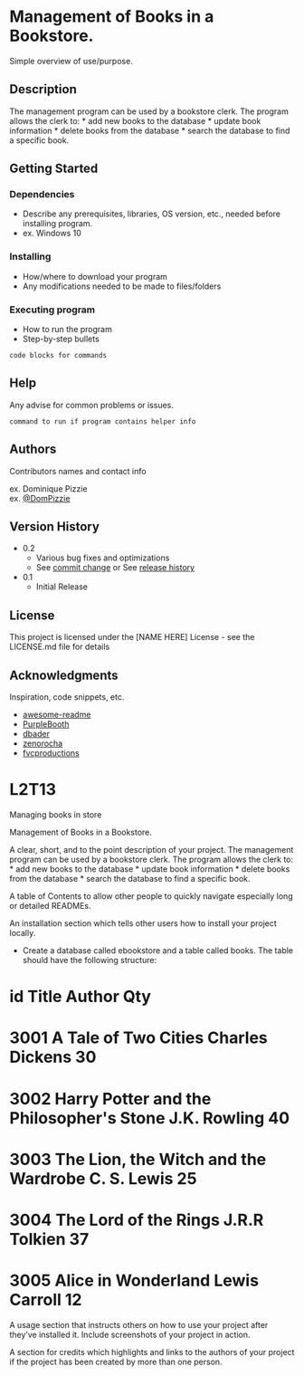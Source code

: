 # Management of Books in a Bookstore.

Simple overview of use/purpose.

## Description

The management program can be used by a bookstore clerk. 
    The program allows the clerk to:
      * add new books to the database
      * update book information
      * delete books from the database
      * search the database to find a specific book.

## Getting Started

### Dependencies

* Describe any prerequisites, libraries, OS version, etc., needed before installing program.
* ex. Windows 10

### Installing

* How/where to download your program
* Any modifications needed to be made to files/folders

### Executing program

* How to run the program
* Step-by-step bullets
```
code blocks for commands
```

## Help

Any advise for common problems or issues.
```
command to run if program contains helper info
```

## Authors

Contributors names and contact info

ex. Dominique Pizzie  
ex. [@DomPizzie](https://twitter.com/dompizzie)

## Version History

* 0.2
    * Various bug fixes and optimizations
    * See [commit change]() or See [release history]()
* 0.1
    * Initial Release

## License

This project is licensed under the [NAME HERE] License - see the LICENSE.md file for details

## Acknowledgments

Inspiration, code snippets, etc.
* [awesome-readme](https://github.com/matiassingers/awesome-readme)
* [PurpleBooth](https://gist.github.com/PurpleBooth/109311bb0361f32d87a2)
* [dbader](https://github.com/dbader/readme-template)
* [zenorocha](https://gist.github.com/zenorocha/4526327)
* [fvcproductions](https://gist.github.com/fvcproductions/1bfc2d4aecb01a834b46)


# L2T13
Managing books in store

Management of Books in a Bookstore.

A clear, short, and to the point description of your project. 
  The management program can be used by a bookstore clerk. 
    The program allows the clerk to:
      * add new books to the database
      * update book information
      * delete books from the database
      * search the database to find a specific book.
          
A table of Contents to allow other people to quickly navigate especially long or detailed READMEs.

An installation section which tells other users how to install your project locally.
  - Create a database called ebookstore and a table called books. The table should have the following structure:
#   id      Title                                       Author              Qty
#   3001    A Tale of Two Cities                        Charles Dickens     30
#   3002    Harry Potter and the Philosopher's Stone    J.K. Rowling        40
#   3003    The Lion, the Witch and the Wardrobe        C. S. Lewis         25
#   3004    The Lord of the Rings                       J.R.R Tolkien       37
#   3005    Alice in Wonderland                         Lewis Carroll       12

A usage section that instructs others on how to use your project after they’ve installed it. 
          Include screenshots of your project in action.
          
A section for credits which highlights and links to the authors of your project if the project has been created by more than one person.
